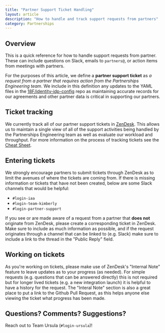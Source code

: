 ```yaml
---
title: "Partner Support Ticket Handling"
layout: article
description: "How to handle and track support requests from partners"
category: Partnerships
---
```


## Overview

This is a quick reference for how to handle support requests from partner. These
can include questions on Slack, emails to `partners@`, or action items
from meetings with partners.

For the purposes of this article, we define a **partner support ticket** as _a
request from a partner that requires action from the Partnerships Engineering
team_. We include in this definition any updates to the YAML files in the
[18F/identity-idp-config](https://github.com/18F/identity-idp-config) repo as
maintaining accurate records for our agreements and other partner data is
critical in supporting our partners.

## Ticket tracking

We currently track all of our partner support tickets in
[ZenDesk](https://logingov.zendesk.com/agent/dashboard).
This allows us to maintain a single view of all of the support activities being
handled by the Partnerships Engineering team as well as evaluate our workload
and throughput. For more information on the process of tracking tickets see the
[Cheat
Sheet](https://docs.google.com/document/d/1kQs7sShRNRWcoH0O-AaMYdyDiuNcLUEc7PgKRnLiSRM/edit#).

## Entering tickets

We strongly encourage partners to submit tickets through ZenDesk as to limit
the avenues of where the tickets are coming from. If there is missing information or
tickets that have not been created, below are some Slack channels that would be helpful:

* `#login-iaa`
* `#login-team-kimberly`
* `#login-partner-support`

If you see or are made aware of a request from a partner that **does not**
originate from ZenDesk, please create a corresponding ticket in
ZenDesk. Make sure to include as much information as possible, and if the request
originates through a channel that can be linked to (e.g. Slack)
make sure to include a link to the thread in the "Public Reply" field.

## Working on tickets

As you're working on tickets, please make use of ZenDesk's "Internal Note" feature to leave
updates as to your progress (as needed). For simple requests (e.g.
questions that can be answered directly) this is not required but for longer
lived tickets (e.g. a new integration launch) it is helpful to have a history
for the request. The "Interal Note" section is also a great place to put a link to the Github Pull Request, as
this helps anyone else viewing the ticket what progress has been made.

## Questions? Comments? Suggestions?

Reach out to Team Ursula (`#login-ursula`)!
